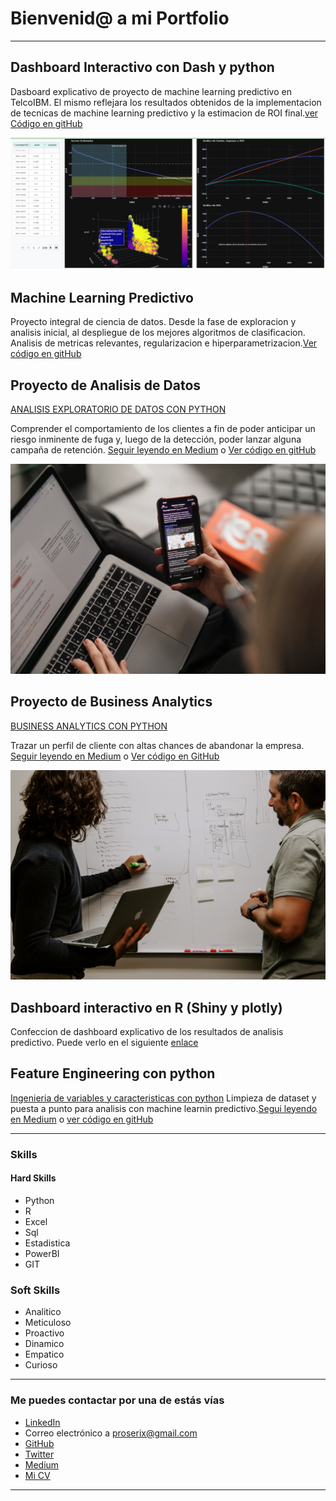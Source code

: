 # Bienvenid@ a mi Portfolio

---

## Dashboard Interactivo con Dash y python
Dasboard explicativo de proyecto de machine learning predictivo en TelcoIBM. El mismo reflejara los resultados obtenidos de la implementacion de tecnicas de machine learning predictivo y la estimacion de ROI final.[ver Código en gitHub](https://github.com/proserix/proyecto-telco-main/tree/main/Notebooks)

[<img src="images/Dashboard.png?raw=true"/>](https://github.com/proserix/proyecto-telco-main/tree/main/Notebooks)

## Machine Learning Predictivo
Proyecto integral de ciencia de datos. Desde la fase de exploracion y analisis inicial, al despliegue de los mejores algoritmos de clasificacion. Analisis de metricas relevantes, regularizacion e hiperparametrizacion.[Ver código en gitHub](https://github.com/proserix/proyecto-telco-main/tree/main/Notebooks)


## Proyecto de Analisis de Datos
[ANALISIS EXPLORATORIO DE DATOS CON PYTHON](https://medium.com/@proserix/analisis-exploratorio-de-datos-con-python-caso-telco-ibm-f2ae155320e6)

Comprender el comportamiento de los clientes a fin de poder anticipar un riesgo inminente de fuga y, luego de la detección, poder lanzar alguna campaña de retención. [Seguir leyendo en Medium](https://medium.com/@proserix/analisis-exploratorio-de-datos-con-python-caso-telco-ibm-f2ae155320e6) o [Ver código en gitHub](https://github.com/tu-repo)

[<img src="images/maxim-ilyahov-0aRycsfH57A-unsplash.jpg?raw=true"/>](https://medium.com/@proserix/analisis-exploratorio-de-datos-con-python-caso-telco-ibm-f2ae155320e6)

## Proyecto de Business Analytics
[BUSINESS ANALYTICS CON PYTHON](https://medium.com/@proserix/business-analytics-con-python-caso-ibm-72e3b13659e8)

Trazar un perfil de cliente con altas chances de abandonar la empresa. [Seguir leyendo en Medium](https://medium.com/@proserix/business-analytics-con-python-caso-ibm-72e3b13659e8) o [Ver código en GitHub](https://github.com/tu-repo)

[<img src="images/kaleidico-3V8xo5Gbusk-unsplash.jpg?raw=true"/>](https://medium.com/@proserix/business-analytics-con-python-caso-ibm-72e3b13659e8)

## Dashboard interactivo en R (Shiny y plotly)
Confeccion de dashboard explicativo de los resultados de analisis predictivo. Puede verlo en el siguiente [enlace](https://spdl.shinyapps.io/TelcoIBM_ShinyApp/)


## Feature Engineering con python
[Ingenieria de variables y caracteristicas con python](https://medium.com/@proserix/feature-engineering-con-python-ae7814c218ce)
Limpieza de dataset y puesta a punto para analisis con machine learnin predictivo.[Segui leyendo en Medium](https://medium.com/@proserix/feature-engineering-con-python-ae7814c218ce) o [ver código en gitHub](https://github.com/tu-repo)

---

### Skills

#### Hard Skills
- Python
- R
- Excel
- Sql
- Estadistica
- PowerBI
- GIT

### Soft Skills
- Analitico
- Meticuloso
- Proactivo
- Dinamico
- Empatico
- Curioso

---

### Me puedes contactar por una de estás vías

- [LinkedIn](https://www.linkedin.com/in/proserix/)
- Correo electrónico a <proserix@gmail.com>
- [GitHub](https://github.com/proserix/)
- [Twitter](https://twitter.com/tu-twitter)
- [Medium](https://medium.com/@proserix)
- [Mi CV](/pdf/CV_Seba_actual.pdf)

---
